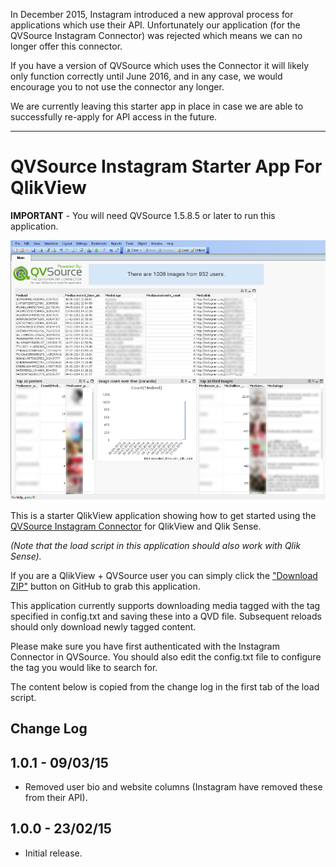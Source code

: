 In December 2015, Instagram introduced a new approval process for applications which use their API. Unfortunately our application (for the QVSource Instagram Connector) was rejected which means we can no longer offer this connector.

If you have a version of QVSource which uses the Connector it will likely only function correctly until June 2016, and in any case, we would encourage you to not use the connector any longer.

We are currently leaving this starter app in place in case we are able to successfully re-apply for API access in the future.

------------------

QVSource Instagram Starter App For QlikView
===================================================
**IMPORTANT** - You will need QVSource 1.5.8.5 or later to run this application.

![](screenshot.png)

This is a starter QlikView application showing how to get started using the [QVSource Instagram Connector](http://wiki.qvsource.com/Instagram-Connector-For-QlikView-And-Qlik-Sense.ashx) for QlikView and Qlik Sense.

*(Note that the load script in this application should also work with Qlik Sense).*

If you are a QlikView + QVSource user you can simply click the ["Download ZIP"](https://github.com/QVSource/QVSource-Instagram-Starter-App-For-QlikView/archive/master.zip) button on GitHub to grab this application.

This application currently supports downloading media tagged with the tag specified in config.txt and saving these into a QVD file. Subsequent reloads should only download newly tagged content.

Please make sure you have first authenticated with the Instagram Connector in QVSource. You should also edit the config.txt file to configure the tag you would like to search for.

The content below is copied from the change log in the first tab of the load script.

Change Log
----------
1.0.1 - 09/03/15
----------------
* Removed user bio and website columns (Instagram have removed these from their API).

1.0.0 - 23/02/15
----------------
* Initial release.
